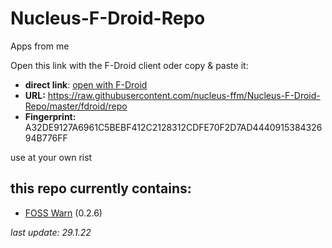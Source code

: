 # Nucleus-F-Droid-Repo
Apps from me

Open this link with the F-Droid client oder copy & paste it:
* **direct link**: [open with F-Droid](https://raw.githubusercontent.com/nucleus-ffm/Nucleus-F-Droid-Repo/master/fdroid/repo?fingerprint=A32DE9127A6961C5BEBF412C2128312CDFE70F2D7AD444091538432694B776FF)
* **URL:** https://raw.githubusercontent.com/nucleus-ffm/Nucleus-F-Droid-Repo/master/fdroid/repo
* **Fingerprint:** A32DE9127A6961C5BEBF412C2128312CDFE70F2D7AD444091538432694B776FF

use at your own rist

## this repo currently contains:
- [FOSS Warn](https://github.com/nucleus-ffm/foss_warn) (0.2.6)

*last update: 29.1.22*
